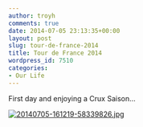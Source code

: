 ```yaml
---
author: troyh
comments: true
date: 2014-07-05 23:13:35+00:00
layout: post
slug: tour-de-france-2014
title: Tour de France 2014
wordpress_id: 7510
categories:
- Our Life
---
```


First day and enjoying a Crux Saison...

[![20140705-161219-58339826.jpg](https://troyandgay.files.wordpress.com/2014/07/20140705-161219-58339826.jpg)](https://troyandgay.files.wordpress.com/2014/07/20140705-161219-58339826.jpg)
